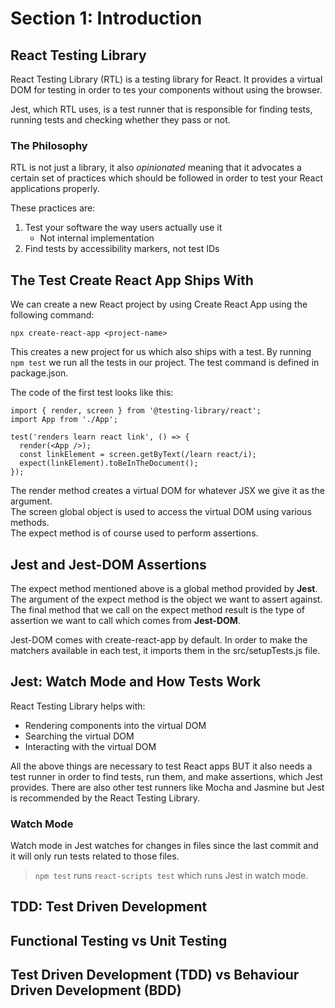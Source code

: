 # Section 1: Introduction

## React Testing Library

React Testing Library (RTL) is a testing library for React. It provides a virtual DOM for testing in order to tes your components without using the browser.

Jest, which RTL uses, is a test runner that is responsible for finding tests, running tests and checking whether they pass or not.

### The Philosophy

RTL is not just a library, it also _opinionated_ meaning that it advocates a certain set of practices which should be followed in order to test your React applications properly.

These practices are:

1. Test your software the way users actually use it
   - Not internal implementation
2. Find tests by accessibility markers, not test IDs

## The Test Create React App Ships With

We can create a new React project by using Create React App using the following command:

`npx create-react-app <project-name>`

This creates a new project for us which also ships with a test. By running `npm test` we run all the tests in our project. The test command is defined in package.json.

The code of the first test looks like this:

```JSX
import { render, screen } from '@testing-library/react';
import App from './App';

test('renders learn react link', () => {
  render(<App />);
  const linkElement = screen.getByText(/learn react/i);
  expect(linkElement).toBeInTheDocument();
});
```

The render method creates a virtual DOM for whatever JSX we give it as the argument.  
The screen global object is used to access the virtual DOM using various methods.  
The expect method is of course used to perform assertions.

## Jest and Jest-DOM Assertions

The expect method mentioned above is a global method provided by **Jest**. The argument of the expect method is the object we want to assert against. The final method that we call on the expect method result is the type of assertion we want to call which comes from **Jest-DOM**.

Jest-DOM comes with create-react-app by default. In order to make the matchers available in each test, it imports them in the src/setupTests.js file.

## Jest: Watch Mode and How Tests Work
React Testing Library helps with:
- Rendering components into the virtual DOM
- Searching the virtual DOM
- Interacting with the virtual DOM

All the above things are necessary to test React apps BUT it also needs a test runner in order to find tests, run them, and make assertions, which Jest provides. There are also other test runners like Mocha and Jasmine but Jest is recommended by the React Testing Library.

### Watch Mode
Watch mode in Jest watches for changes in files since the last commit and it will only run tests related to those files.

> `npm test` runs `react-scripts test` which runs Jest in watch mode.

## TDD: Test Driven Development

## Functional Testing vs Unit Testing

## Test Driven Development (TDD) vs Behaviour Driven Development (BDD)
